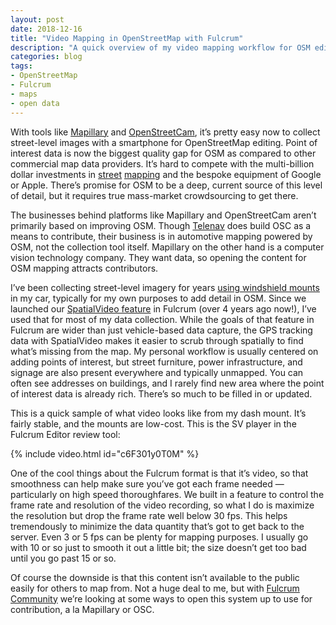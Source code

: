 ```yaml
---
layout: post
date: 2018-12-16
title: "Video Mapping in OpenStreetMap with Fulcrum"
description: "A quick overview of my video mapping workflow for OSM editing, using Fulcrum."
categories: blog
tags:
- OpenStreetMap
- Fulcrum
- maps
- open data
---
```


With tools like [Mapillary](https://www.mapillary.com/ "Mapillary") and [OpenStreetCam](https://openstreetcam.org/ "OpenStreetCam"), it’s pretty easy now to collect street-level images with a smartphone for OpenStreetMap editing. Point of interest data is now the biggest quality gap for OSM as compared to other commercial map data providers. It’s hard to compete with the multi-billion dollar investments in [street](https://www.google.com/streetview/understand/ "Street View mapping schedule") [mapping](https://maps.apple.com/vehicles/ "Apple Maps vehicles") and the bespoke equipment of Google or Apple. There’s promise for OSM to be a deep, current source of this level of detail, but it requires true mass-market crowdsourcing to get there.

The businesses behind platforms like Mapillary and OpenStreetCam aren’t primarily based on improving OSM. Though [Telenav](https://www.telenav.com/ "Telenav") does build OSC as a means to contribute, their business is in automotive mapping powered by OSM, not the collection tool itself. Mapillary on the other hand is a computer vision technology company. They want data, so opening the content for OSM mapping attracts contributors.

I’ve been collecting street-level imagery for years [using windshield mounts](https://www.fulcrumapp.com/blog/koomus-windshield-mount-for-spatialvideo/ "Koomus mount review") in my car, typically for my own purposes to add detail in OSM. Since we launched our [SpatialVideo feature](https://www.fulcrumapp.com/blog/spatialvideo/ "Fulcrum SpatialVideo") in Fulcrum (over 4 years ago now!), I’ve used that for most of my data collection. While the goals of that feature in Fulcrum are wider than just vehicle-based data capture, the GPS tracking data with SpatialVideo makes it easier to scrub through spatially to find what’s missing from the map. My personal workflow is usually centered on adding points of interest, but street furniture, power infrastructure, and signage are also present everywhere and typically unmapped. You can often see addresses on buildings, and I rarely find new area where the point of interest data is already rich. There’s so much to be filled in or updated.

This is a quick sample of what video looks like from my dash mount. It’s fairly stable, and the mounts are low-cost. This is the SV player in the Fulcrum Editor review tool:

{% include video.html id="c6F301y0T0M" %}

One of the cool things about the Fulcrum format is that it’s video, so that smoothness can help make sure you’ve got each frame needed — particularly on high speed thoroughfares. We built in a feature to control the frame rate and resolution of the video recording, so what I do is maximize the resolution but drop the frame rate well below 30 fps. This helps tremendously to minimize the data quantity that’s got to get back to the server. Even 3 or 5 fps can be plenty for mapping purposes. I usually go with 10 or so just to smooth it out a little bit; the size doesn’t get too bad until you go past 15 or so.

Of course the downside is that this content isn’t available to the public easily for others to map from. Not a huge deal to me, but with [Fulcrum Community](https://www.fulcrumapp.com/community/ "Fulcrum Community") we’re looking at some ways to open this system up to use for contribution, a la Mapillary or OSC.
